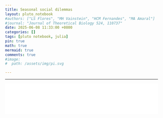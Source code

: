 ```yaml
---
title: Seasonal social dilemmas
layout: pluto_notebook
#authors: ["LS Flores", "MH Vainstein", "HCM Fernandes", "MA Amaral"]
#journal: "Journal of Theoretical Biology 524, 110737"
date: 2025-06-08 11:33:00 +0800
categories: []
tags: [pluto notebook, julia]
pin: true
math: true
mermaid: true
comments: true
#image:
#  path: /assets/img/pi.svg

---
```

<hr>


<iframe src="/pluto-notebooks/notebook.html" width="100%" height="100vh" style="border: none;"></iframe>